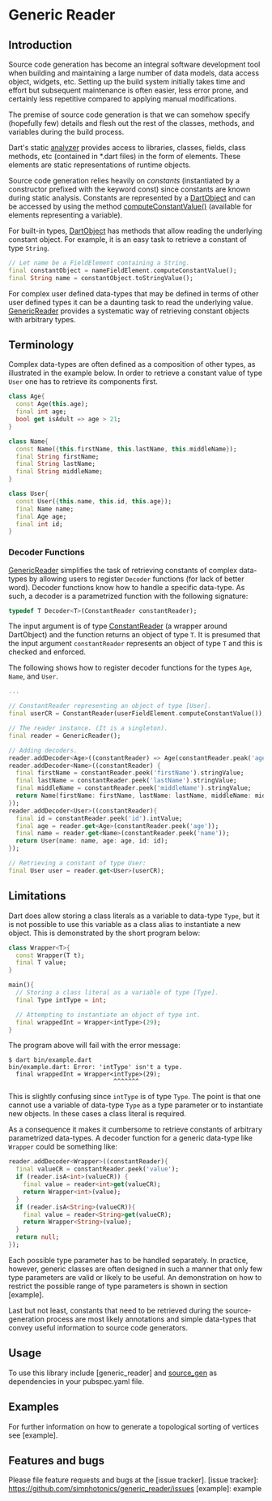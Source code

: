 
# Generic Reader



## Introduction

Source code generation has become an integral software development tool when building and maintaining a large number of data models, data access object, widgets, etc.
Setting up the build system initially takes time and effort but
subsequent maintenance is often easier, less error prone, and certainly less repetitive compared to applying manual modifications.

The premise of source code generation is that we can somehow specify (hopefully few) details and flesh out the rest of the classes, methods, and variables during the build process.

Dart's static [analyzer] provides access to libraries, classes, fields, class methods, etc (contained in *.dart files) in the form of elements. These elements are static representations of runtime objects.

Source code generation relies heavily on *constants* (instantiated by a constructor prefixed with the keyword const) since constants are known during static analysis. Constants are represented by a [DartObject] and can be accessed by using the method [computeConstantValue()] (available for elements representing a variable).

For built-in types, [DartObject] has methods that allow reading the underlying constant object.
For example, it is an easy task to retrieve a constant of type `String`.
```Dart
// Let name be a FieldElement containing a String.
final constantObject = nameFieldElement.computeConstantValue();
final String name = constantObject.toStringValue();
```

For complex user defined data-types that may be defined in terms of other user defined types it can be a daunting task to read the underlying value.
[GenericReader] provides a systematic way of retrieving constant objects with arbitrary types.

## Terminology

Complex data-types are often defined as a composition of other types, as illustrated in the example below. In order to retrieve a constant value of type `User` one has to retrieve its components first.
```Dart
class Age{
  const Age(this.age);
  final int age;
  bool get isAdult => age > 21;
}

class Name{
  const Name({this.firstName, this.lastName, this.middleName});
  final String firstName;
  final String lastName;
  final String middleName;
}

class User{
  const User({this.name, this.id, this.age});
  final Name name;
  final Age age;
  final int id;
}
```
### Decoder Functions

[GenericReader] simplifies the task of retrieving constants of complex data-types by allowing users to register `Decoder` functions (for lack of better word).
Decoder functions know how to handle a specific data-type. As such, a decoder is a parametrized function with the following signature:
```Dart
typedef T Decoder<T>(ConstantReader constantReader);
```
The input argument is of type [ConstantReader] (a wrapper around DartObject) and the function returns an object of type `T`. It is presumed that the input argument `constantReader` represents an object of type `T` and this is checked and enforced.

The following shows how to register decoder functions for the types `Age`, `Name`, and `User`.
```Dart
...

// ConstantReader representing an object of type [User].
final userCR = ConstantReader(userFieldElement.computeConstantValue());

// The reader instance. (It is a singleton).
final reader = GenericReader();

// Adding decoders.
reader.addDecoder<Age>((constantReader) => Age(constantReader.peak('age').intValue));
reader.addDecoder<Name>((constantReader) {
  final firstName = constantReader.peek('firstName').stringValue;
  final lastName = constantReader.peek('lastName').stringValue;
  final middleName = constantReader.peek('middleName').stringValue;
  return Name(firstName: firstName, lastName: lastName, middleName: middleName);
});
reader.addDecoder<User>((constantReader){
  final id = constantReader.peek('id').intValue;
  final age = reader.get<Age>(constantReader.peek('age'));
  final name = reader.get<Name>(constantReader.peek('name'));
  return User(name: name, age: age, id: id);
});

// Retrieving a constant of type User:
final User user = reader.get<User>(userCR);
```

## Limitations

Dart does allow storing a class literals as a variable to data-type `Type`, but it is not possible to use this variable as a class alias to instantiate a new object. This is demonstrated by the short program below:
```Dart
class Wrapper<T>{
  const Wrapper(T t);
  final T value;
}

main(){
  // Storing a class literal as a variable of type [Type].
  final Type intType = int;

  // Attempting to instantiate an object of type int.
  final wrappedInt = Wrapper<intType>(29);
}

```

The program above will fail with the error message:
```Shell
$ dart bin/example.dart
bin/example.dart: Error: 'intType' isn't a type.
  final wrappedInt = Wrapper<intType>(29);
                             ^^^^^^^
```
This is slightly confusing since `intType` is of type `Type`. The point is that one cannot use a variable of data-type `Type` as a type parameter or to instantiate new objects. In these cases a class literal is required.

As a consequence it makes it cumbersome to retrieve constants of arbitrary parametrized data-types. A decoder function for a generic data-type like `Wrapper` could be something like:
```Dart
reader.addDecoder<Wrapper>((constantReader){
  final valueCR = constantReader.peek('value');
  if (reader.isA<int>(valueCR)) {
    final value = reader<int>get(valueCR);
    return Wrapper<int>(value);
  }
  if (reader.isA<String>(valueCR)){
    final value = reader<String>get(valueCR);
    return Wrapper<String>(value);
  }
  return null;
});
```

Each possible type parameter has to be handled separately. In practice, however, generic classes are often designed in such a manner that only few type parameters are valid or likely to be useful.
An demonstration on how to restrict the possible range of type parameters is shown in section [example].

Last but not least, constants that need to be retrieved during the source-generation process are most likely annotations and simple data-types that convey useful information to source code generators.


## Usage

To use this library include [generic_reader] and [source_gen] as dependencies in your pubspec.yaml file.

## Examples

For further information on how to generate a topological sorting of vertices see [example].

## Features and bugs

Please file feature requests and bugs at the [issue tracker].
[issue tracker]: https://github.com/simphotonics/generic_reader/issues
[example]: example

[analyzer]: https://pub.dev/packages/analyzer

[computeConstantValue()]: https://pub.dev/documentation/analyzer/latest/dart_element_element/VariableElement/computeConstantValue.html

[ConstantReader]: https://pub.dev/documentation/source_gen/latest/source_gen/ConstantReader-class.html

[DartObject]: https://pub.dev/documentation/analyzer/latest/dart_constant_value/DartObject-class.html

[Generator]: https://pub.dev/documentation/source_gen/latest/source_gen/Generator-class.html

[GeneratorForAnnotation]: https://pub.dev/documentation/source_gen/latest/source_gen/GeneratorForAnnotation-class.html

[GenericReader]: https://pub.dev/packages/generic_reader

[source_gen]: https://pub.dev/packages/source_gen

[source_gen_test]: https://pub.dev/packages/source_gen_test
